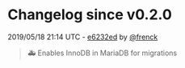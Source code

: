# Changelog since v0.2.0

2019/05/18 21:14 UTC - [e6232ed](https://github.com/hassio-addons/addon-nginx-proxy-manager/commit/e6232ed08cf64f007a1fb983652088f4279ebbbd) by [@frenck](https://github.com/frenck)
> :ambulance: Enables InnoDB in MariaDB for migrations 

